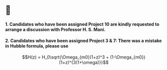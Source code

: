# 📣 
#### 1. Candidates who have been assigned Project 10 are kindly requested to arrange a discussion with Professor H. S. Mani. 
#### 2. Candidates who have been assigned Project 3 & 7: There was a mistake in Hubble formula, please use 
$$H(z) = H_0\sqrt{\Omega_{m0}(1+z)^3 + (1-\Omega_{m0})(1+z)^{3(1+\omega)}}$$

